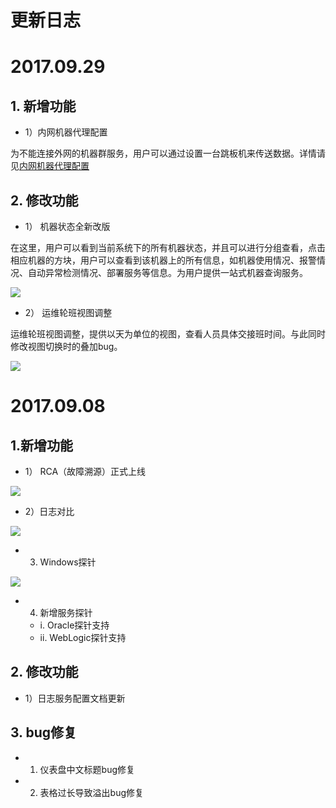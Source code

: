 # **更新日志**

# 2017.09.29

## 1. 新增功能

* 1）内网机器代理配置

为不能连接外网的机器群服务，用户可以通过设置一台跳板机来传送数据。详情请见[内网机器代理配置](/part4/an-zhuang-zhi-nan/nei-wang-dai-li-pei-zhi.md)

## 2. 修改功能

* 1） 机器状态全新改版

在这里，用户可以看到当前系统下的所有机器状态，并且可以进行分组查看，点击相应机器的方块，用户可以查看到该机器上的所有信息，如机器使用情况、报警情况、自动异常检测情况、部署服务等信息。为用户提供一站式机器查询服务。

![](/part4/images/host_topology.gif)

* 2） 运维轮班视图调整

运维轮班视图调整，提供以天为单位的视图，查看人员具体交接班时间。与此同时修改视图切换时的叠加bug。

![](/part5/images/oncaller_view.gif)


# 2017.09.08

## 1.新增功能

* 1） RCA（故障溯源）正式上线

![](/part5/images/rca.png)

* 2）日志对比

![](/part5/images/log.png)

* 3) Windows探针

![](/part5/images/2017-09-08_1.png)

* 4) 新增服务探针
    * i. Oracle探针支持
    * ii. WebLogic探针支持

## 2. 修改功能
* 1）日志服务配置文档更新 

## 3. bug修复

* 1) 仪表盘中文标题bug修复
* 2) 表格过长导致溢出bug修复